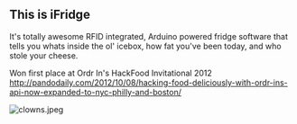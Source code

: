 ## This is iFridge
It's totally awesome RFID integrated, Arduino powered fridge software that tells you whats inside the ol' icebox, how fat you've been today, and who stole your cheese.

Won first place at Ordr In's HackFood Invitational 2012<br>
http://pandodaily.com/2012/10/08/hacking-food-deliciously-with-ordr-ins-api-now-expanded-to-nyc-philly-and-boston/

![clowns.jpeg](http://pandodaily.files.wordpress.com/2012/10/imag1058.jpeg?w=584&h=349)
